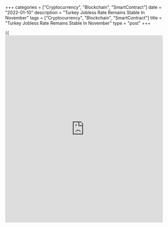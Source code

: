 +++
categories = ["Cryptocurrency", "Blockchain", "SmartContract"]
date = "2022-01-10"
description = "Turkey Jobless Rate Remains Stable In November"
tags = ["Cryptocurrency", "Blockchain", "SmartContract"]
title = "Turkey Jobless Rate Remains Stable In November"
type = "post"
+++

{{<iframe id="large-banner" src="https://www.bounty.group/#slide=21.0" width="100%" height="600" scrolling="no" style="border: 0px solid rgb(216, 221, 230); border-radius: 3px;">}}

Turkey's unemployment rate remained unchanged in November, the Turkish
Statistical Institute said on Monday.

The unemployment rate held steady at seasonally adjusted 11.2 percent.
Unemployment rose by 39,000 to 3.77 million.

The number of employed increased by 228,000 from the prior month to
29.85 million. The employment rate rose 0.3 percentage points to 46.6
percent.

The labor force participation rate improved 1.2 percentage points to
42.8 percent in November.

The jobless rate among youth aged between 15 and 24 came in at 22.3
percent in November, up from 20.6 percent in the previous month.

For comments and feedback [contact](https://www.playgroundfx.com/contact/): editorial@rtt[news](https://www.letsplayfx.com/blog/forex-news-website/).com

[Economic News][1]

 **What parts of the world are seeing the best (and worst) economic
performances lately? Click[here][2] to check out our [Econ Scorecard][2]
and find out! See up-to-the-moment [ranking](https://www.playgroundfx.com/blog/crypto-exchange-ranking/)s for the best and worst
performers in [GDP][3], [unemployment rate][4], [inflation][5] and much
more.**

   1. www.rtt[news](https://www.letsplayfx.com/blog/forex-news-website/).com/Content/EconomicNews.aspx
   2. www.rtt[news](https://www.letsplayfx.com/blog/forex-news-website/).com/economic-scorecard/world-rank/unemployment-rate/highest-performance.aspx
   3. www.rtt[news](https://www.letsplayfx.com/blog/forex-news-website/).com/economic-scorecard/world-rank/GDP/highest-performance.aspx
   4. www.rtt[news](https://www.letsplayfx.com/blog/forex-news-website/).com/economic-scorecard/world-rank/unemployment-rate/lowest-performance.aspx
   5. www.rtt[news](https://www.letsplayfx.com/blog/forex-news-website/).com/economic-scorecard/world-rank/CPI/highest-performance.aspx